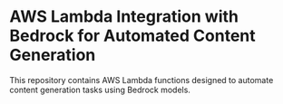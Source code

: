 # AWS Lambda Integration with Bedrock for Automated Content Generation
 This repository contains AWS Lambda functions designed to automate content generation tasks using Bedrock models.
